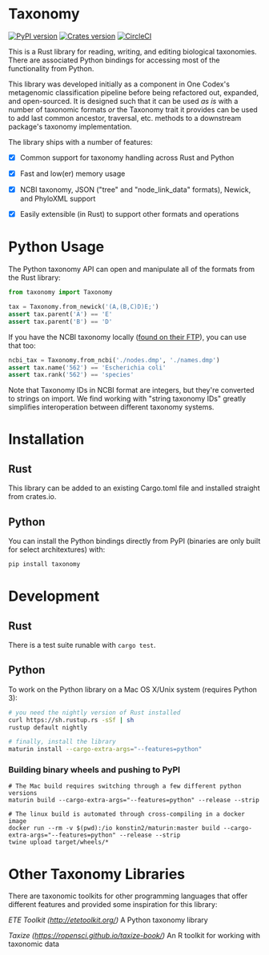 # Taxonomy

[![PyPI version](https://badge.fury.io/py/taxonomy.svg)](https://pypi.org/project/taxonomy/)
[![Crates version](https://img.shields.io/crates/v/taxonomy.svg)](https://crates.io/crates/taxonomy)
[![CircleCI](https://circleci.com/gh/onecodex/taxonomy.svg?style=shield)](https://circleci.com/gh/onecodex/taxonomy)

This is a Rust library for reading, writing, and editing biological taxonomies. There are associated Python bindings for accessing most of the functionality from Python.

This library was developed initially as a component in One Codex's metagenomic classification pipeline before being refactored out, expanded, and open-sourced. It is designed such that it can be used *as is* with a number of taxonomic formats *or* the Taxonomy trait it provides can be used to add last common ancestor, traversal, etc. methods to a downstream package's taxonomy implementation.

The library ships with a number of features:
 - [X] Common support for taxonomy handling across Rust and Python
 - [X] Fast and low(er) memory usage
 - [X] NCBI taxonomy, JSON ("tree" and "node_link_data" formats), Newick, and PhyloXML support
 - [X] Easily extensible (in Rust) to support other formats and operations


# Python Usage

The Python taxonomy API can open and manipulate all of the formats from the Rust library:

```python
from taxonomy import Taxonomy

tax = Taxonomy.from_newick('(A,(B,C)D)E;')
assert tax.parent('A') == 'E'
assert tax.parent('B') == 'D'
```

If you have the NCBI taxonomy locally ([found on their FTP](ftp://ftp.ncbi.nlm.nih.gov/pub/taxonomy/taxdump.tar.gz)), you can use that too:

```python
ncbi_tax = Taxonomy.from_ncbi('./nodes.dmp', './names.dmp')
assert tax.name('562') == 'Escherichia coli'
assert tax.rank('562') == 'species'
```

Note that Taxonomy IDs in NCBI format are integers, but they're converted to strings on import. We find working with "string taxonomy IDs" greatly simplifies interoperation between different taxonomy systems.


# Installation

## Rust
This library can be added to an existing Cargo.toml file and installed straight from crates.io.

## Python
You can install the Python bindings directly from PyPI (binaries are only built for select architextures) with:
```bash
pip install taxonomy
```


# Development

## Rust
There is a test suite runable with `cargo test`.

## Python
To work on the Python library on a Mac OS X/Unix system (requires Python 3):
```bash
# you need the nightly version of Rust installed
curl https://sh.rustup.rs -sSf | sh
rustup default nightly

# finally, install the library
maturin install --cargo-extra-args="--features=python"
```

### Building binary wheels and pushing to PyPI

```
# The Mac build requires switching through a few different python versions
maturin build --cargo-extra-args="--features=python" --release --strip

# The linux build is automated through cross-compiling in a docker image
docker run --rm -v $(pwd):/io konstin2/maturin:master build --cargo-extra-args="--features=python" --release --strip
twine upload target/wheels/*
```

# Other Taxonomy Libraries

There are taxonomic toolkits for other programming languages that offer different features and provided some inspiration for this library:

*ETE Toolkit (http://etetoolkit.org/)* A Python taxonomy library

*Taxize (https://ropensci.github.io/taxize-book/)* An R toolkit for working with taxonomic data
